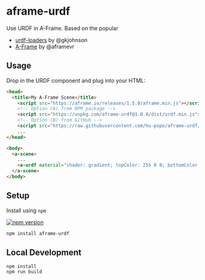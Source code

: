 # aframe-urdf

Use URDF in A-Frame. Based on the popular 

- [urdf-loaders](https://github.com/gkjohnson/urdf-loaders) by @gkjohnson
- [A-Frame](https://aframe.io) by @aframevr

## Usage

Drop in the URDF component and plug into your HTML:

```html
<head>
  <title>My A-Frame Scene</title>
    <script src="https://aframe.io/releases/1.5.0/aframe.min.js"></script>
    <!-- Option (A) from NPM package -->
    <script src="https://unpkg.com/aframe-urdf@1.0.0/dist/urdf.min.js"></script>
    <!-- Option (B) from GitHub -->
    <script src="https://raw.githubusercontent.com/hu-popo/aframe-urdf/main/dist/urdf.min.js"></script>
    ...
</head>

<body>
  <a-scene>
    ...
    <a-urdf material="shader: gradient; topColor: 255 0 0; bottomColor: 0 121 255;"></a-urdf>
  </a-scene>
</body>
```

## Setup

Install using `npm`

[![npm version](https://img.shields.io/npm/v/aframe-urdf.svg?style=flat-square)](https://www.npmjs.com/package/aframe-urdf)

```sh
npm install aframe-urdf
```

## Local Development

```
npm install
npm run build
```
